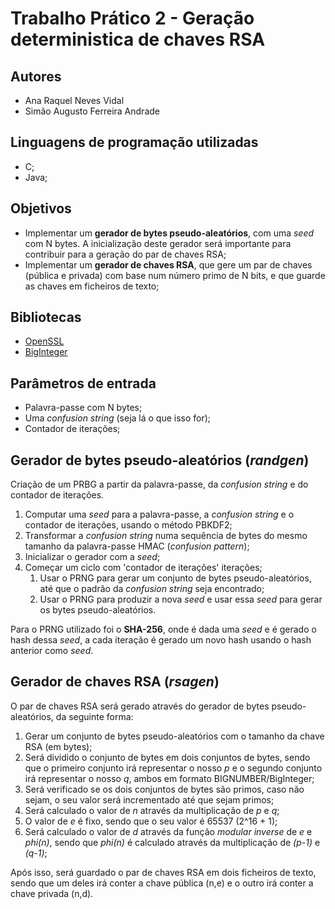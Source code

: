 # Trabalho Prático 2 - Geração deterministica de chaves RSA

## Autores
- Ana Raquel Neves Vidal
- Simão Augusto Ferreira Andrade

## Linguagens de programação utilizadas
- C;
- Java;

## Objetivos
- Implementar um **gerador de bytes pseudo-aleatórios**, com uma *seed* com N bytes. A inicialização deste gerador será importante para contribuir para a geração do par de chaves RSA;
- Implementar um **gerador de chaves RSA**, que gere um par de chaves (pública e privada) com base num número primo de N bits, e que guarde as chaves em ficheiros de texto;

## Bibliotecas
- [OpenSSL](https://www.openssl.org/)
- [BigInteger](https://docs.oracle.com/javase/7/docs/api/java/math/BigInteger.html)

## Parâmetros de entrada
- Palavra-passe com N bytes;
- Uma *confusion string* (seja lá o que isso for);
- Contador de iterações;

## Gerador de bytes pseudo-aleatórios (*randgen*)
Criação de um PRBG a partir da palavra-passe, da *confusion string* e do contador de iterações.

1. Computar uma *seed* para a palavra-passe, a *confusion string* e o contador de iterações, usando o método PBKDF2;
2. Transformar a *confusion string* numa sequência de bytes do mesmo tamanho da palavra-passe HMAC (*confusion pattern*);
3. Inicializar o gerador com a *seed*;
4. Começar um ciclo com 'contador de iterações' iterações;
    1. Usar o PRNG para gerar um conjunto de bytes pseudo-aleatórios, até que o padrão da *confusion string* seja encontrado;
    2. Usar o PRNG para produzir a nova *seed* e usar essa *seed* para gerar os bytes pseudo-aleatórios.

Para o PRNG utilizado foi o **SHA-256**, onde é dada uma *seed* e é gerado o hash dessa *seed*, a cada iteração é gerado um novo hash usando o hash anterior como *seed*.

## Gerador de chaves RSA (*rsagen*)

O par de chaves RSA será gerado através do gerador de bytes pseudo-aleatórios, da seguinte forma:

1. Gerar um conjunto de bytes pseudo-aleatórios com o tamanho da chave RSA (em bytes);
2. Será dividido o conjunto de bytes em dois conjuntos de bytes, sendo que o primeiro conjunto irá representar o nosso *p* e o segundo conjunto irá representar o nosso *q*, ambos em formato BIGNUMBER/BigInteger;
3. Será verificado se os dois conjuntos de bytes são primos, caso não sejam, o seu valor será incrementado até que sejam primos;
4. Será calculado o valor de *n* através da multiplicação de *p* e *q*;
5. O valor de *e* é fixo, sendo que o seu valor é 65537 (2^16 + 1);
6. Será calculado o valor de *d* através da função *modular inverse* de *e* e *phi(n)*, sendo que *phi(n)* é calculado através da multiplicação de *(p-1)* e *(q-1)*;

Após isso, será guardado o par de chaves RSA em dois ficheiros de texto, sendo que um deles irá conter a chave pública (n,e) e o outro irá conter a chave privada (n,d).